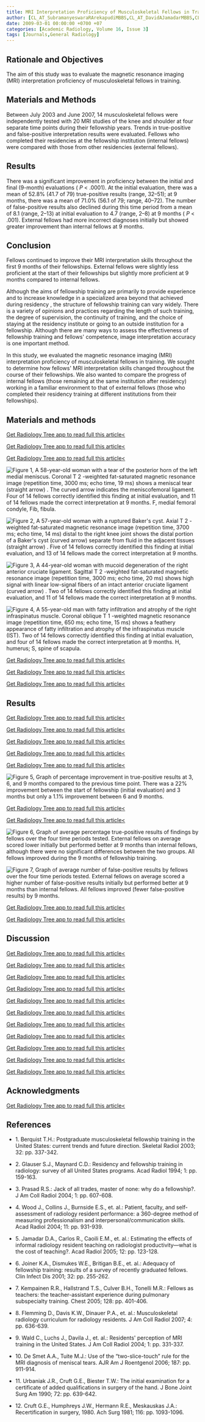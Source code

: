 ```yaml
---
title: MRI Interpretation Proficiency of Musculoskeletal Fellows in Training
author: [CL_AT_SubramanyeswaraRArekapudiMBBS,CL_AT_DavidAJamadarMBBS,CL_AT_ElaineMCaoiliMD,CL_AT_JonAJacobsonMD,CL_AT_GikotaGirishMBBS,CL_AT_CatherineJBronMD,CL_AT_QianDongMD,CL_AT_YoavMoragMD,CL_AT_DavidFessellMD,CL_AT_SungMoonKimMD]
date: 2009-03-01 00:00:00 +0700 +07
categories: [Academic Radiology, Volume 16, Issue 3]
tags: [Journals,General Radiology]
---
```

## Rationale and Objectives

The aim of this study was to evaluate the magnetic resonance imaging (MRI) interpretation proficiency of musculoskeletal fellows in training.

## Materials and Methods

Between July 2003 and June 2007, 14 musculoskeletal fellows were independently tested with 20 MRI studies of the knee and shoulder at four separate time points during their fellowship years. Trends in true-positive and false-positive interpretation results were evaluated. Fellows who completed their residencies at the fellowship institution (internal fellows) were compared with those from other residencies (external fellows).

## Results

There was a significant improvement in proficiency between the initial and final (9-month) evaluations ( _P_ < .0001). At the initial evaluation, there was a mean of 52.8% (41.7 of 79) true-positive results (range, 32–51); at 9 months, there was a mean of 71.0% (56.1 of 79; range, 40–72). The number of false-positive results also declined during this time period from a mean of 8.1 (range, 2–13) at initial evaluation to 4.7 (range, 2–8) at 9 months ( _P_ < .001). External fellows had more incorrect diagnoses initially but showed greater improvement than internal fellows at 9 months.

## Conclusion

Fellows continued to improve their MRI interpretation skills throughout the first 9 months of their fellowships. External fellows were slightly less proficient at the start of their fellowships but slightly more proficient at 9 months compared to internal fellows.

Although the aims of fellowship training are primarily to provide experience and to increase knowledge in a specialized area beyond that achieved during residency , the structure of fellowship training can vary widely. There is a variety of opinions and practices regarding the length of such training, the degree of supervision, the continuity of training, and the choice of staying at the residency institute or going to an outside institution for a fellowship. Although there are many ways to assess the effectiveness of fellowship training and fellows' competence, image interpretation accuracy is one important method.

In this study, we evaluated the magnetic resonance imaging (MRI) interpretation proficiency of musculoskeletal fellows in training. We sought to determine how fellows' MRI interpretation skills changed throughout the course of their fellowships. We also wanted to compare the progress of internal fellows (those remaining at the same institution after residency) working in a familiar environment to that of external fellows (those who completed their residency training at different institutions from their fellowships).

## Materials and methods

[Get Radiology Tree app to read full this article<](https://clinicalpub.com/app)

[Get Radiology Tree app to read full this article<](https://clinicalpub.com/app)

[Get Radiology Tree app to read full this article<](https://clinicalpub.com/app)

![Figure 1, A 58-year-old woman with a tear of the posterior horn of the left medial meniscus. Coronal T 2 -weighted fat-saturated magnetic resonance image (repetition time, 3000 ms; echo time, 19 ms) shows a meniscal tear (straight arrow) . The curved arrow indicates the meniscofemoral ligament. Four of 14 fellows correctly identified this finding at initial evaluation, and 11 of 14 fellows made the correct interpretation at 9 months. F, medial femoral condyle, Fib, fibula.](https://storage.googleapis.com/dl.dentistrykey.com/clinical/MRIInterpretationProficiencyofMusculoskeletalFellowsinTraining/0_1s20S1076633208005734.jpg)

![Figure 2, A 57-year-old woman with a ruptured Baker's cyst. Axial T 2 -weighted fat-saturated magnetic resonance image (repetition time, 3700 ms; echo time, 14 ms) distal to the right knee joint shows the distal portion of a Baker's cyst (curved arrow) separate from fluid in the adjacent tissues (straight arrow) . Five of 14 fellows correctly identified this finding at initial evaluation, and 13 of 14 fellows made the correct interpretation at 9 months.](https://storage.googleapis.com/dl.dentistrykey.com/clinical/MRIInterpretationProficiencyofMusculoskeletalFellowsinTraining/1_1s20S1076633208005734.jpg)

![Figure 3, A 44-year-old woman with mucoid degeneration of the right anterior cruciate ligament. Sagittal T 2 -weighted fat-saturated magnetic resonance image (repetition time, 3000 ms; echo time, 20 ms) shows high signal with linear low-signal fibers of an intact anterior cruciate ligament (curved arrow) . Two of 14 fellows correctly identified this finding at initial evaluation, and 11 of 14 fellows made the correct interpretation at 9 months.](https://storage.googleapis.com/dl.dentistrykey.com/clinical/MRIInterpretationProficiencyofMusculoskeletalFellowsinTraining/2_1s20S1076633208005734.jpg)

![Figure 4, A 55-year-old man with fatty infiltration and atrophy of the right infraspinatus muscle. Coronal oblique T 1 -weighted magnetic resonance image (repetition time, 650 ms; echo time, 15 ms) shows a feathery appearance of fatty infiltration and atrophy of the infraspinatus muscle (IST). Two of 14 fellows correctly identified this finding at initial evaluation, and four of 14 fellows made the correct interpretation at 9 months. H, humerus; S, spine of scapula.](https://storage.googleapis.com/dl.dentistrykey.com/clinical/MRIInterpretationProficiencyofMusculoskeletalFellowsinTraining/3_1s20S1076633208005734.jpg)

[Get Radiology Tree app to read full this article<](https://clinicalpub.com/app)

[Get Radiology Tree app to read full this article<](https://clinicalpub.com/app)

[Get Radiology Tree app to read full this article<](https://clinicalpub.com/app)

## Results

[Get Radiology Tree app to read full this article<](https://clinicalpub.com/app)

[Get Radiology Tree app to read full this article<](https://clinicalpub.com/app)

[Get Radiology Tree app to read full this article<](https://clinicalpub.com/app)

[Get Radiology Tree app to read full this article<](https://clinicalpub.com/app)

[Get Radiology Tree app to read full this article<](https://clinicalpub.com/app)

![Figure 5, Graph of percentage improvement in true-positive results at 3, 6, and 9 months compared to the previous time point. There was a 22% improvement between the start of fellowship (initial evaluation) and 3 months but only a 1.1% improvement between 6 and 9 months.](https://storage.googleapis.com/dl.dentistrykey.com/clinical/MRIInterpretationProficiencyofMusculoskeletalFellowsinTraining/4_1s20S1076633208005734.jpg)

[Get Radiology Tree app to read full this article<](https://clinicalpub.com/app)

[Get Radiology Tree app to read full this article<](https://clinicalpub.com/app)

![Figure 6, Graph of average percentage true-positive results of findings by fellows over the four time periods tested. External fellows on average scored lower initially but performed better at 9 months than internal fellows, although there were no significant differences between the two groups. All fellows improved during the 9 months of fellowship training.](https://storage.googleapis.com/dl.dentistrykey.com/clinical/MRIInterpretationProficiencyofMusculoskeletalFellowsinTraining/5_1s20S1076633208005734.jpg)

![Figure 7, Graph of average number of false-positive results by fellows over the four time periods tested. External fellows on average scored a higher number of false-positive results initially but performed better at 9 months than internal fellows. All fellows improved (fewer false-positive results) by 9 months.](https://storage.googleapis.com/dl.dentistrykey.com/clinical/MRIInterpretationProficiencyofMusculoskeletalFellowsinTraining/6_1s20S1076633208005734.jpg)

[Get Radiology Tree app to read full this article<](https://clinicalpub.com/app)

[Get Radiology Tree app to read full this article<](https://clinicalpub.com/app)

## Discussion

[Get Radiology Tree app to read full this article<](https://clinicalpub.com/app)

[Get Radiology Tree app to read full this article<](https://clinicalpub.com/app)

[Get Radiology Tree app to read full this article<](https://clinicalpub.com/app)

[Get Radiology Tree app to read full this article<](https://clinicalpub.com/app)

[Get Radiology Tree app to read full this article<](https://clinicalpub.com/app)

[Get Radiology Tree app to read full this article<](https://clinicalpub.com/app)

[Get Radiology Tree app to read full this article<](https://clinicalpub.com/app)

[Get Radiology Tree app to read full this article<](https://clinicalpub.com/app)

[Get Radiology Tree app to read full this article<](https://clinicalpub.com/app)

[Get Radiology Tree app to read full this article<](https://clinicalpub.com/app)

[Get Radiology Tree app to read full this article<](https://clinicalpub.com/app)

## Acknowledgments

[Get Radiology Tree app to read full this article<](https://clinicalpub.com/app)

## References

- 1\. Berquist T.H.: Postgraduate musculoskeletal fellowship training in the United States: current trends and future direction. Skeletal Radiol 2003; 32: pp. 337-342.


- 2\. Glauser S.J., Maynard C.D.: Residency and fellowship training in radiology: survey of all United States programs. Acad Radiol 1994; 1: pp. 159-163.


- 3\. Prasad R.S.: Jack of all trades, master of none: why do a fellowship?. J Am Coll Radiol 2004; 1: pp. 607-608.


- 4\. Wood J., Collins J., Burnside E.S., et. al.: Patient, faculty, and self-assessment of radiology resident performance: a 360-degree method of measuring professionalism and interpersonal/communication skills. Acad Radiol 2004; 11: pp. 931-939.


- 5\. Jamadar D.A., Carlos R., Caoili E.M., et. al.: Estimating the effects of informal radiology resident teaching on radiologist productivity—what is the cost of teaching?. Acad Radiol 2005; 12: pp. 123-128.


- 6\. Joiner K.A., Dismukes W.E., Britigan B.E., et. al.: Adequacy of fellowship training: results of a survey of recently graduated fellows. Clin Infect Dis 2001; 32: pp. 255-262.


- 7\. Kempainen R.R., Hallstrand T.S., Culver B.H., Tonelli M.R.: Fellows as teachers: the teacher-assistant experience during pulmonary subspecialty training. Chest 2005; 128: pp. 401-406.


- 8\. Flemming D., Davis K.W., Dinauer P.A., et. al.: Musculoskeletal radiology curriculum for radiology residents. J Am Coll Radiol 2007; 4: pp. 636-639.


- 9\. Wald C., Luchs J., Davila J., et. al.: Residents' perception of MRI training in the United States. J Am Coll Radiol 2004; 1: pp. 331-337.


- 10\. De Smet A.A., Tuite M.J.: Use of the “two-slice-touch” rule for the MRI diagnosis of meniscal tears. AJR Am J Roentgenol 2006; 187: pp. 911-914.


- 11\. Urbaniak J.R., Cruft G.E., Biester T.W.: The initial examination for a certificate of added qualifications in surgery of the hand. J Bone Joint Surg Am 1990; 72: pp. 639-642.


- 12\. Cruft G.E., Humphreys J.W., Hermann R.E., Meskauskas J.A.: Recertification in surgery, 1980. Ach Surg 1981; 116: pp. 1093-1096.